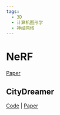 ```yaml
---
tags:
  - 3D
  - 计算机图形学
  - 神经网络
---
```


# NeRF
[Paper](https://arxiv.org/abs/2003.08934)

## CityDreamer

[Code](https://github.com/hzxie/CityDreamer) | [Paper](https://arxiv.org/abs/2309.00610)
